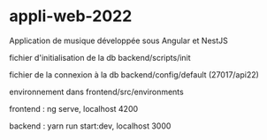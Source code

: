 # appli-web-2022

Application de musique développée sous Angular et NestJS

fichier d'initialisation de la db backend/scripts/init

fichier de la connexion à la db backend/config/default (27017/api22)

environnement dans frontend/src/environments

frontend : ng serve, localhost 4200

backend : yarn run start:dev, localhost 3000
